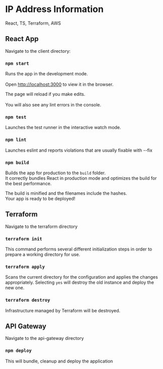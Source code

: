 # IP Address Information
React, TS, Terraform, AWS

## React App

Navigate to the client directory:

### `npm start`

Runs the app in the development mode.<br />  
Open [http://localhost:3000](http://localhost:3000) to view it in the browser.  

The page will reload if you make edits.<br />  
You will also see any lint errors in the console.  

### `npm test`

Launches the test runner in the interactive watch mode.  

### `npm lint`

Launches eslint and reports violations that are usually fixable with --fix  

### `npm build`

Builds the app for production to the `build` folder.<br />
It correctly bundles React in production mode and optimizes the build for the best performance.

The build is minified and the filenames include the hashes.<br />
Your app is ready to be deployed!  

## Terraform

Navigate to the terraform directory

### `terraform init`

This command performs several different initialization steps in order to prepare a working directory for use.  

### `terraform apply`

Scans the current directory for the configuration and applies the changes appropriately.
Selecting `yes` will destroy the old instance and deploy the new one.

### `terraform destroy`

Infrastructure managed by Terraform will be destroyed. 

## API Gateway

Navigate to the api-gateway directory

### `npm deploy`

This will bundle, cleanup and deploy the application
